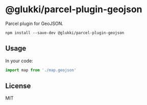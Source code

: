 # @glukki/parcel-plugin-geojson

Parcel plugin for GeoJSON.

```
npm install --save-dev @glukki/parcel-plugin-geojson
```

## Usage

In your code:

```js
import map from './map.geojson'
```

## License

MIT
